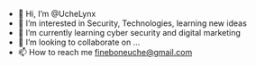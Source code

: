 - 👋 Hi, I’m @UcheLynx
- 👀 I’m interested in Security, Technologies, learning new ideas 
- 🌱 I’m currently learning cyber security and digital marketing 
- 💞️ I’m looking to collaborate on ...
- 📫 How to reach me <email> fineboneuche@gmail.com

<!---
UcheLynx/UcheLynx is a ✨ special ✨ repository because its `README.md` (this file) appears on your GitHub profile.
You can click the Preview link to take a look at your changes.
--->
